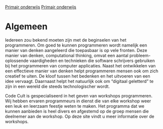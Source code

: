 <html lang="en">

<html>
<head> 
<title>Code Cult website</title> 
</head>

<a href="http://www.github.com">Primair onderwijs</a>
<a href="http://www.github.com">Primair onderwijs</a>

<body>
  <h1>Algemeen</h1>
    <p>
Iedereen zou bekend moeten zijn met de beginselen van het programmeren. Om goed te kunnen programmeren wordt namelijk een manier van denken aangeleerd die toepasbaar is op vele fronten. Deze manier van denken, computational thinking, omvat een aantal probleem-oplossende vaardigheden en technieken die software schrijvers gebruiken bij het programmeren van computer applicaties.
Naast het ontwikkelen van een effectieve manier van denken helpt programmeren mensen ook om zich creatief te uiten. De kloof tussen het bedenken en het uitvoeren van een idee vervaagt. 
Daarnaast helpt het natuurlijk ook om “digitaal geletterd” te zijn in een wereld die steeds technologischer wordt.

Code Cult is gespecialiseerd in het geven van workshops programmeren. Wij hebben ervaren programmeurs in dienst die van elke workshop weer een leuk en leerzaam feestje weten te maken. Het programma dat we kunnen aanbieden is heel divers en afgestemd op de groep mensen die deelnemer aan de workshop. Op deze site vindt u meer informatie over de workshops.
    </p>



</body>
  </html>
